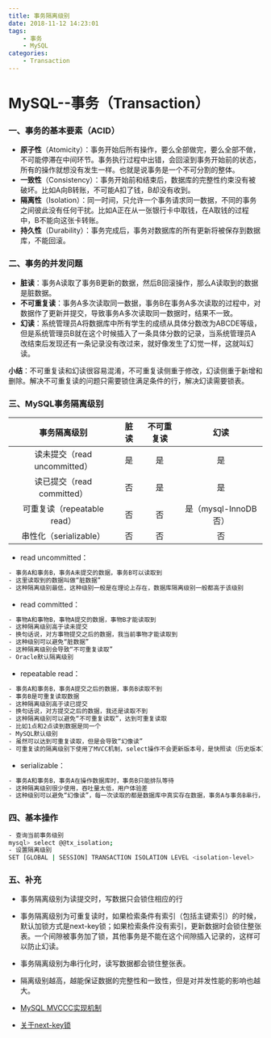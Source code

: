 ```yaml
---
title: 事务隔离级别
date: 2018-11-12 14:23:01
tags: 
	- 事务
	- MySQL
categories:
	- Transaction
---
```


# MySQL--事务（Transaction）

### 一、事务的基本要素（ACID）

* **原子性**（Atomicity）：事务开始后所有操作，要么全部做完，要么全部不做，不可能停滞在中间环节。事务执行过程中出错，会回滚到事务开始前的状态，所有的操作就想没有发生一样。也就是说事务是一个不可分割的整体。
* **一致性**（Consistency）：事务开始前和结束后，数据库的完整性约束没有被破坏。比如A向B转账，不可能A扣了钱，B却没有收到。
* **隔离性**（Isolation）：同一时间，只允许一个事务请求同一数据，不同的事务之间彼此没有任何干扰。比如A正在从一张银行卡中取钱，在A取钱的过程中，B不能向这张卡转账。
* **持久性**（Durability）：事务完成后，事务对数据库的所有更新将被保存到数据库，不能回滚。



### 二、事务的并发问题

* **脏读**：事务A读取了事务B更新的数据，然后B回滚操作，那么A读取到的数据是脏数据。
* **不可重复读**：事务A多次读取同一数据，事务B在事务A多次读取的过程中，对数据作了更新并提交，导致事务A多次读取同一数据时，结果不一致。
* **幻读**：系统管理员A将数据库中所有学生的成绩从具体分数改为ABCDE等级，但是系统管理员B就在这个时候插入了一条具体分数的记录，当系统管理员A改结束后发现还有一条记录没有改过来，就好像发生了幻觉一样，这就叫幻读。

**小结**：不可重复读和幻读很容易混淆，不可重复读侧重于修改，幻读侧重于新增和删除。解决不可重复读的问题只需要锁住满足条件的行，解决幻读需要锁表。

<!-- more -->

### 三、MySQL事务隔离级别

|         事务隔离级别         | 脏读 | 不可重复读 |         幻读          |
| :--------------------------: | :--: | :--------: | :-------------------: |
| 读未提交（read uncommitted） |  是  |     是     |          是           |
|  读已提交（read committed）  |  否  |     是     |          是           |
| 可重复读（repeatable read）  |  否  |     否     | 是（mysql-InnoDB 否） |
|    串性化（serializable）    |  否  |     否     |          否           |

* read uncommitted：

``` bash
- 事务A和事务B，事务A未提交的数据，事务B可以读取到
- 这里读取到的数据叫做“脏数据”
- 这种隔离级别最低，这种级别一般是在理论上存在，数据库隔离级别一般都高于该级别
```

* read committed：

```bash
- 事物A和事物B，事物A提交的数据，事物B才能读取到
- 这种隔离级别高于读未提交
- 换句话说，对方事物提交之后的数据，我当前事物才能读取到
- 这种级别可以避免“脏数据”
- 这种隔离级别会导致“不可重复读取”
- Oracle默认隔离级别
```

* repeatable read：

```bash
- 事务A和事务B，事务A提交之后的数据，事务B读取不到
- 事务B是可重复读取数据
- 这种隔离级别高于读已提交
- 换句话说，对方提交之后的数据，我还是读取不到
- 这种隔离级别可以避免“不可重复读取”，达到可重复读取
- 比如1点和2点读到数据是同一个
- MySQL默认级别
- 虽然可以达到可重复读取，但是会导致“幻像读”
- 可重复读的隔离级别下使用了MVCC机制，select操作不会更新版本号，是快照读（历史版本）；insert、update和delete会更新版本号，是当前读（当前版本）。
```

* serializable：

```bash
- 事务A和事务B，事务A在操作数据库时，事务B只能排队等待
- 这种隔离级别很少使用，吞吐量太低，用户体验差
- 这种级别可以避免“幻像读”，每一次读取的都是数据库中真实存在数据，事务A与事务B串行，而不并发
```



### 四、基本操作

```bash
- 查询当前事务级别
mysql> select @@tx_isolation;
- 设置隔离级别
SET [GLOBAL | SESSION] TRANSACTION ISOLATION LEVEL <isolation-level>
```



### 五、补充

* 事务隔离级别为读提交时，写数据只会锁住相应的行

* 事务隔离级别为可重复读时，如果检索条件有索引（包括主键索引）的时候，默认加锁方式是next-key锁；如果检索条件没有索引，更新数据时会锁住整张表。一个间隙被事务加了锁，其他事务是不能在这个间隙插入记录的，这样可以防止幻读。

* 事务隔离级别为串行化时，读写数据都会锁住整张表。

* 隔离级别越高，越能保证数据的完整性和一致性，但是对并发性能的影响也越大。

* [MySQL MVCCC实现机制](https://blog.csdn.net/whoamiyang/article/details/51901888 )

* [关于next-key锁](https://blog.csdn.net/bigtree_3721/article/details/73731377 )

  

  

  

  

  

  

  













































































































































































































